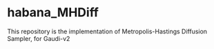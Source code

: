 # habana_MHDiff
This repository is the implementation of Metropolis-Hastings Diffusion Sampler, for Gaudi-v2
